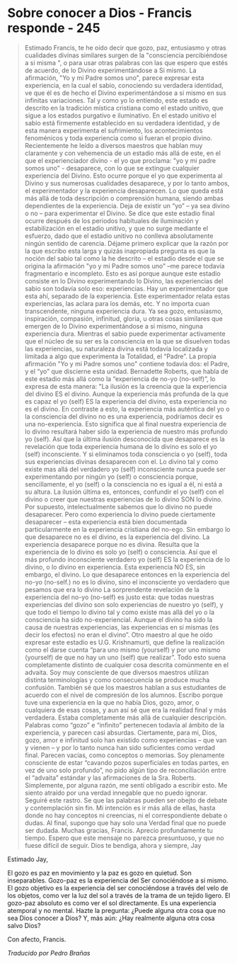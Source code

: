 # Sobre conocer a Dios - Francis responde - 245

>Estimado Francis, te he oído decir que gozo, paz, entusiasmo y otras cualidades divinas similares surgen de la "consciencia percibiéndose a si misma ", o para usar otras palabras con las que espero que estés de acuerdo, de lo Divino experimentándose a Si mismo. La afirmación, "Yo y mi Padre somos uno", parece expresar esta experiencia, en la cual el sabio, conociendo su verdadera identidad, ve que él es de hecho el Divino experimentándose a si mismo en sus infinitas variaciones. Tal y como yo lo entiendo, este estado es descrito en la tradición mística cristiana como el estado unitivo, que sigue a los estados purgativo e iluminativo. En el estado unitivo el sabio está firmemente establecido en su verdadera identidad, y de esta manera experimenta el sufrimiento, los acontecimientos fenoménicos y toda experiencia como si fueran el propio divino. Recientemente he leído a diversos maestros que hablan muy claramente y con vehemencia de un estadio más allá de este, en el que el experienciador divino - el yo que proclama: "yo y mi padre somos uno" - desaparece, con lo que se extingue cualquier experiencia del Divino. Esto ocurre porque el yo que experimenta al Divino y sus numerosas cualidades desaparece, y por lo tanto ambos, el experimentador y la experiencia desaparecen. Lo que queda está más allá de toda descripción o comprensión humana, siendo ambas dependientes de la experiencia. Deja de existir un “yo” – ya sea divino o no – para experimentar el Divino. Se dice que este estadio final ocurre después de los periodos habituales de iluminación y estabilización en el estadio unitivo, y que no surge mediante el esfuerzo, dado que el estadio unitivo no conlleva absolutamente ningún sentido de carencia. Déjame primero explicar que la razón por la que escribo esta larga y quizás inapropiada pregunta es que la noción del sabio tal como la he descrito – el estadio desde el que se origina la afirmación "yo y mi Padre somos uno" –me parece todavía fragmentario e incompleto. Esto es así porque aunque este estadio consiste en lo Divino experimentando lo Divino, las experiencias del sabio son todavía solo eso: experiencias. Hay un experimentador que esta ahí, separado de la experiencia. Este experimentador relata estas experiencias, las aclara para los demás, etc. Y no importa cuan transcendente, ninguna experiencia dura. Ya sea gozo, entusiasmo, inspiración, compasión, infinitud, gloria, u otras cosas similares que emergen de lo Divino experimentándose a si mismo, ninguna experiencia dura. Mientras el sabio puede experimentar activamente que el núcleo de su ser es la consciencia en la que se disuelven todas las experiencias, su naturaleza divina está todavía localizada y limitada a algo que experimenta la Totalidad, el “Padre”. La propia afirmación "Yo y mi Padre somos uno" contiene todavía dos: el Padre, y el “yo” que discierne esta unidad. Bernadette Roberts, que habla de este estadio más allá como la “experiencia de no-yo (no-self)”, lo expresa de esta manera: "La ilusión es la creencia que la experiencia del divino ES el divino. Aunque la experiencia más profunda de la que es capaz el yo (self) ES la experiencia del divino, esta experiencia no es el divino. En contraste a esto, la experiencia más auténtica del yo o la consciencia del divino no es una experiencia, podríamos decir es una no-experiencia. Esto significa que al final nuestra experiencia de lo divino resultará haber sido la experiencia de nuestro más profundo yo (self). Así que la última ilusión desconocida que desaparece es la revelación que toda experiencia humana de lo divino es solo el yo (self) inconsciente. Y si eliminamos toda consciencia o yo (self), toda sus experiencias divinas desaparecen con el. Lo divino tal y como existe mas allá del verdadero yo (self) inconsciente nunca puede ser experimentando por ningún yo (self) o consciencia porque, sencillamente, el yo (self) o la consciencia no es igual a él, ni está a su altura. La ilusión última es, entonces, confundir el yo (self) con el divino o creer que nuestras experiencias de lo divino SON lo divino. Por supuesto, intelectualmente sabemos que lo divino no puede desaparecer. Pero como experiencia lo divino puede ciertamente desaparecer – esta experiencia está bien documentada particularmente en la experiencia cristiana del no-ego. Sin embargo lo que desaparece no es el divino, es la experiencia del divino. La experiencia desaparece porque no es divina. Resulta que la experiencia de lo divino es solo yo (self) o consciencia. Así que el más profundo inconsciente verdadero yo (self) ES la experiencia de lo divino, o lo divino en experiencia. Esta experiencia NO ES, sin embargo, el divino. Lo que desaparece entonces en la experiencia del no-yo (no-self.) no es lo divino, sino el inconsciente yo verdadero que pesamos que era lo divino La sorprendente revelación de la experiencia del no-yo (no-self) es justo esta: que todas nuestras experiencias del divino son solo experiencias de nuestro yo (self), y que todo el tiempo lo divino tal y como existe mas allá del yo o la consciencia ha sido no-experiencial. Aunque el divino ha sido la causa de nuestras experiencias, las experiencias en si mismas (es decir los efectos) no eran el divino”. Otro maestro al que he oído expresar este estadio es U.G. Krishnamurti, que define la realización como el darse cuenta “para uno mismo (yourself) y por uno mismo (yourself) de que no hay un uno (self) que realizar”. Todo esto suena completamente distinto de cualquier cosa descrita comúnmente en el advaita. Soy muy consciente de que diversos maestros utilizan distinta terminologías y como consecuencia se produce mucha confusión. También sé que los maestros hablan a sus estudiantes de acuerdo con el nivel de compresión de los alumnos. Escribo porque tuve una experiencia en la que no había Dios, gozo, amor, o cualquiera de esas cosas, y aun así sé que era la realidad final y más verdadera. Estaba completamente más allá de cualquier descripción. Palabras como “gozo” e “infinito” pertenecen todavía al ámbito de la experiencia, y parecen casi absurdas. Ciertamente, para mi, Dios, gozo, amor e infinitud solo han existido como experiencias – que van y vienen – y por lo tanto nunca han sido suficientes como verdad final. Parecen vacías, como conceptos o memorias. Soy plenamente consciente de estar “cavando pozos superficiales en todas partes, en vez de uno solo profundo”, no pido algún tipo de reconciliación entre el “advaita” estándar y las afirmaciones de la Sra. Roberts. Simplemente, por alguna razón, me sentí obligado a escribir esto. Me siento atraído por una verdad innegable que no puedo ignorar. Seguiré este rastro. Se que las palabras pueden ser obejto de debate y contemplación sin fin. Mi intención es ir más allá de ellas, hasta donde no hay conceptos ni creencias, ni el correspondiente debate o dudas. Al final, supongo que hay solo una Verdad final que no puede ser dudada. Muchas gracias, Francis. Aprecio profundamente tu tiempo. Espero que este mensaje no parezca presuntuoso, y que no fuese difícil de seguir. Dios te bendiga, ahora y siempre, Jay

Estimado Jay,

El gozo es paz en movimiento y la paz es gozo en quietud. Son inseparables. Gozo-paz es la experiencia del Ser conociéndose a si mismo. El gozo objetivo es la experiencia del ser conociéndose a través del velo de los objetos, como ver la luz del sol a través de la trama de un tejido ligero. El gozo-paz absoluto es como ver el sol directamente. Es una experiencia atemporal y no mental. Hazte la pregunta: ¿Puede alguna otra cosa que no sea Dios conocer a Dios? Y, más aún: ¿Hay realmente alguna otra cosa salvo Dios?

Con afecto, Francis.

_Traducido por Pedro Brañas_